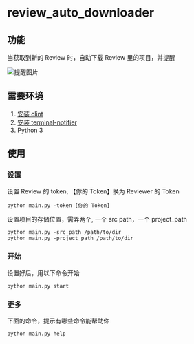 # review_auto_downloader

## 功能

当获取到新的 Review 时，自动下载 Review 里的项目，并提醒

![提醒图片](http://oqyjxfpox.bkt.clouddn.com/17-6-3/17826225.jpg)

## 需要环境
1. [安装 clint](https://github.com/kennethreitz/clint)
2. [安装 terminal-notifier](https://github.com/julienXX/terminal-notifier)
3. Python 3


## 使用

### 设置
设置 Review 的 token, 【你的 Token】换为 Reviewer 的 Token
```
python main.py -token [你的 Token]
```

设置项目的存储位置，需弄两个, 一个 src path，一个 project_path
```
python main.py -src_path /path/to/dir
python main.py -project_path /path/to/dir
```

### 开始
设置好后，用以下命令开始
```
python main.py start
```

### 更多
下面的命令，提示有哪些命令能帮助你
```
python main.py help
```